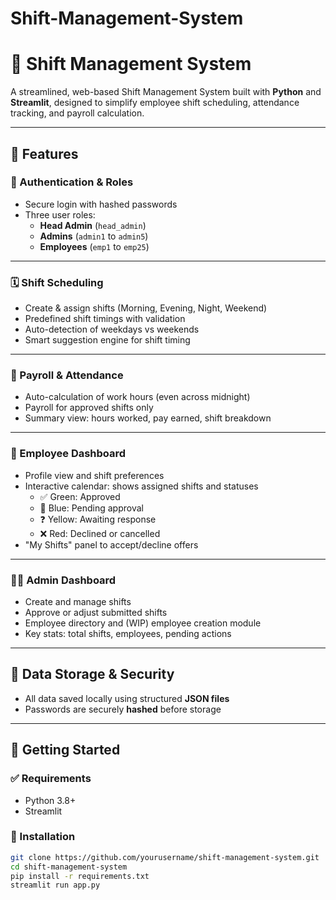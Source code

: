 # Shift-Management-System
# 🚀 Shift Management System

A streamlined, web-based Shift Management System built with **Python** and **Streamlit**, designed to simplify employee shift scheduling, attendance tracking, and payroll calculation.

---

## 📌 Features

### 🔐 Authentication & Roles
- Secure login with hashed passwords
- Three user roles:
  - **Head Admin** (`head_admin`)
  - **Admins** (`admin1` to `admin5`)
  - **Employees** (`emp1` to `emp25`)

---

### 🗓️ Shift Scheduling
- Create & assign shifts (Morning, Evening, Night, Weekend)
- Predefined shift timings with validation
- Auto-detection of weekdays vs weekends
- Smart suggestion engine for shift timing

---

### 🧾 Payroll & Attendance
- Auto-calculation of work hours (even across midnight)
- Payroll for approved shifts only
- Summary view: hours worked, pay earned, shift breakdown

---

### 👥 Employee Dashboard
- Profile view and shift preferences
- Interactive calendar: shows assigned shifts and statuses
  - ✅ Green: Approved
  - 🔵 Blue: Pending approval
  - ❓ Yellow: Awaiting response
  - ❌ Red: Declined or cancelled
- "My Shifts" panel to accept/decline offers

---

### 🧑‍💼 Admin Dashboard
- Create and manage shifts
- Approve or adjust submitted shifts
- Employee directory and (WIP) employee creation module
- Key stats: total shifts, employees, pending actions

---

## 💾 Data Storage & Security
- All data saved locally using structured **JSON files**
- Passwords are securely **hashed** before storage

---

## 🚀 Getting Started

### ✅ Requirements
- Python 3.8+
- Streamlit

### 🔧 Installation
```bash
git clone https://github.com/yourusername/shift-management-system.git
cd shift-management-system
pip install -r requirements.txt
streamlit run app.py
